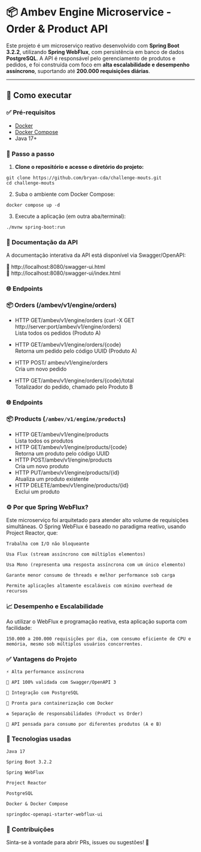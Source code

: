 # 📦 Ambev Engine Microservice - Order & Product API

Este projeto é um microserviço reativo desenvolvido com **Spring Boot 3.2.2**, utilizando **Spring WebFlux**, com persistência em banco de dados **PostgreSQL**. A API é responsável pelo gerenciamento de produtos e pedidos, e foi construída com foco em **alta escalabilidade e desempenho assíncrono**, suportando até **200.000 requisições diárias**.

---

## 🚀 Como executar

### ✅ Pré-requisitos

- [Docker](https://www.docker.com/)
- [Docker Compose](https://docs.docker.com/compose/install/)
- Java 17+

### 🧱 Passo a passo

1. **Clone o repositório e acesse o diretório do projeto:**

```
git clone https://github.com/bryan-cda/challenge-mouts.git
cd challenge-mouts
```
2. Suba o ambiente com Docker Compose:
```
docker compose up -d
```
3. Execute a aplicação (em outra aba/terminal):
```
./mvnw spring-boot:run
```

### 📖 Documentação da API

A documentação interativa da API está disponível via Swagger/OpenAPI:

🔗 http://localhost:8080/swagger-ui.html  
🔗 http://localhost:8080/swagger-ui/index.html  

### 🌐 Endpoints  
### 📦 Orders (/ambev/v1/engine/orders)  

- HTTP GET/ambev/v1/engine/orders  (curl -X GET http://server:port/ambev/v1/engine/orders)  
Lista todos os pedidos (Produto A)

- HTTP GET/ambev/v1/engine/orders/{code}  
Retorna um pedido pelo código UUID (Produto A)

- HTTP POST/ ambev/v1/engine/orders  
Cria um novo pedido

- HTTP GET/ambev/v1/engine/orders/{code}/total  
Totalizador do pedido, chamado pelo Produto B

### 🌐 Endpoints  
### 📦 Products (`/ambev/v1/engine/products`)  

- HTTP GET/ambev/v1/engine/products  
Lista todos os produtos                        
- HTTP GET/ambev/v1/engine/products/{code}  
Retorna um produto pelo código UUID             
- HTTP POST/ambev/v1/engine/products  
Cria um novo produto                             
- HTTP PUT/ambev/v1/engine/products/{id}  
Atualiza um produto existente                   
- HTTP DELETE/ambev/v1/engine/products/{id}  
Exclui um produto     

### ⚙️ Por que Spring WebFlux?  

Este microserviço foi arquitetado para atender alto volume de requisições simultâneas. O Spring WebFlux é baseado no paradigma reativo, usando Project Reactor, que:  

    Trabalha com I/O não bloqueante

    Usa Flux (stream assíncrono com múltiplos elementos)

    Usa Mono (representa uma resposta assíncrona com um único elemento)

    Garante menor consumo de threads e melhor performance sob carga

    Permite aplicações altamente escaláveis com mínimo overhead de recursos

### 📈 Desempenho e Escalabilidade  

Ao utilizar o WebFlux e programação reativa, esta aplicação suporta com facilidade:  

    150.000 a 200.000 requisições por dia, com consumo eficiente de CPU e memória, mesmo sob múltiplos usuários concorrentes.

### ✅ Vantagens do Projeto  

    ⚡ Alta performance assíncrona

    🧪 API 100% validada com Swagger/OpenAPI 3

    🐘 Integração com PostgreSQL

    🐳 Pronta para containerização com Docker

    ♻️ Separação de responsabilidades (Product vs Order)

    🔗 API pensada para consumo por diferentes produtos (A e B)

### 📄 Tecnologias usadas  

    Java 17

    Spring Boot 3.2.2

    Spring WebFlux

    Project Reactor

    PostgreSQL

    Docker & Docker Compose

    springdoc-openapi-starter-webflux-ui

### 🧠 Contribuições  

Sinta-se à vontade para abrir PRs, issues ou sugestões! 🚀
